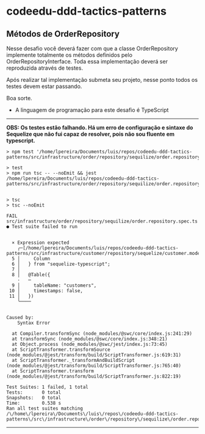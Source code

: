 # codeedu-ddd-tactics-patterns

## Métodos de OrderRepository
Nesse desafio você deverá fazer com que a classe OrderRepository implemente totalmente os métodos definidos pelo OrderRepositoryInterface. Toda essa implementação deverá ser reproduzida através de testes.

Após realizar tal implementação submeta seu projeto, nesse ponto todos os testes devem estar passando.

Boa sorte.

* A linguagem de programação para este desafio é TypeScript

---

**OBS: Os testes estão falhando. Há um erro de configuração e sintaxe do Sequelize que não fui capaz de resolver, pois não sou fluente em typescript.**

    > npm test '/home/lpereira/Documents/luis/repos/codeedu-ddd-tactics-patterns/src/infrastructure/order/repository/sequilize/order.repository.spec.ts'

    > test
    > npm run tsc -- --noEmit && jest /home/lpereira/Documents/luis/repos/codeedu-ddd-tactics-patterns/src/infrastructure/order/repository/sequilize/order.repository.spec.ts


    > tsc
    > tsc --noEmit

    FAIL  src/infrastructure/order/repository/sequilize/order.repository.spec.ts
    ● Test suite failed to run


      × Expression expected
        ╭─[/home/lpereira/Documents/luis/repos/codeedu-ddd-tactics-patterns/src/infrastructure/customer/repository/sequelize/customer.model.ts:5:1]
      5 │     Column
      6 │   } from "sequelize-typescript";
      7 │ 
      8 │   @Table({
        ·   ─
      9 │     tableName: "customers",
     10 │     timestamps: false,
     11 │   })
        ╰────


    Caused by:
        Syntax Error

      at Compiler.transformSync (node_modules/@swc/core/index.js:241:29)
      at transformSync (node_modules/@swc/core/index.js:348:21)
      at Object.process (node_modules/@swc/jest/index.js:73:45)
      at ScriptTransformer.transformSource (node_modules/@jest/transform/build/ScriptTransformer.js:619:31)
      at ScriptTransformer._transformAndBuildScript (node_modules/@jest/transform/build/ScriptTransformer.js:765:40)
      at ScriptTransformer.transform (node_modules/@jest/transform/build/ScriptTransformer.js:822:19)

    Test Suites: 1 failed, 1 total
    Tests:       0 total
    Snapshots:   0 total
    Time:        0.538 s
    Ran all test suites matching /\/home\/lpereira\/Documents\/luis\/repos\/codeedu-ddd-tactics-patterns\/src\/infrastructure\/order\/repository\/sequilize\/order.repository.spec.ts/i.

---